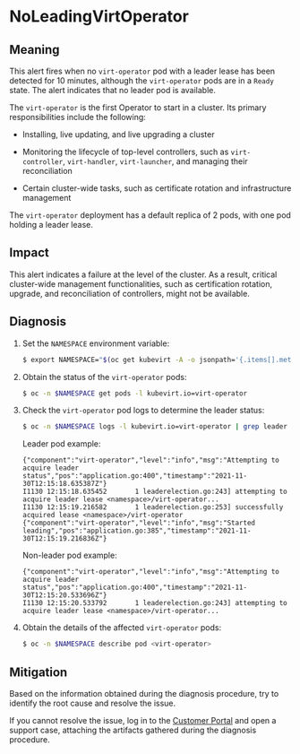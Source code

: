 # NoLeadingVirtOperator

## Meaning

This alert fires when no `virt-operator` pod with a leader lease has been
detected for 10 minutes, although the `virt-operator` pods are in a `Ready`
state. The alert indicates that no leader pod is available.

The `virt-operator` is the first Operator to start in a cluster. Its primary
responsibilities include the following:

- Installing, live updating, and live upgrading a cluster

- Monitoring the lifecycle of top-level controllers, such as `virt-controller`,
`virt-handler`, `virt-launcher`, and managing their reconciliation

- Certain cluster-wide tasks, such as certificate rotation and infrastructure
management

The `virt-operator` deployment has a default replica of 2 pods, with one pod
holding a leader lease.

## Impact

This alert indicates a failure at the level of the cluster. As a result,
critical cluster-wide management functionalities, such as certification
rotation, upgrade, and reconciliation of controllers, might not be available.

## Diagnosis

1. Set the `NAMESPACE` environment variable:

   ```bash
   $ export NAMESPACE="$(oc get kubevirt -A -o jsonpath='{.items[].metadata.namespace}')"
   ```

2. Obtain the status of the `virt-operator` pods:

   ```bash
   $ oc -n $NAMESPACE get pods -l kubevirt.io=virt-operator
   ```

3. Check the `virt-operator` pod logs to determine the leader status:

   ```bash
   $ oc -n $NAMESPACE logs -l kubevirt.io=virt-operator | grep leader
   ```

   Leader pod example:

   ```text
   {"component":"virt-operator","level":"info","msg":"Attempting to acquire leader status","pos":"application.go:400","timestamp":"2021-11-30T12:15:18.635387Z"}
   I1130 12:15:18.635452       1 leaderelection.go:243] attempting to acquire leader lease <namespace>/virt-operator...
   I1130 12:15:19.216582       1 leaderelection.go:253] successfully acquired lease <namespace>/virt-operator
   {"component":"virt-operator","level":"info","msg":"Started leading","pos":"application.go:385","timestamp":"2021-11-30T12:15:19.216836Z"}
   ```

   Non-leader pod example:

   ```text
   {"component":"virt-operator","level":"info","msg":"Attempting to acquire leader status","pos":"application.go:400","timestamp":"2021-11-30T12:15:20.533696Z"}
   I1130 12:15:20.533792       1 leaderelection.go:243] attempting to acquire leader lease <namespace>/virt-operator...
   ```

4. Obtain the details of the affected `virt-operator` pods:

   ```bash
   $ oc -n $NAMESPACE describe pod <virt-operator>
   ```

## Mitigation

Based on the information obtained during the diagnosis procedure, try to
identify the root cause and resolve the issue.

If you cannot resolve the issue, log in to the
[Customer Portal](https://access.redhat.com) and open a support case,
attaching the artifacts gathered during the diagnosis procedure.